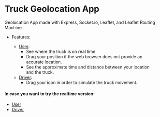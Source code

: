# Truck Geolocation App

Geolocation App made with Express, Socket.io, Leaflet, and Leaflet Routing Machine.

- Features:

  - [User](https://truck-geolocation-app.onrender.com/):
    - See where the truck is on real time.
    - Drag your position if the web browser does not provide an accurate location.
    - See the approximate time and distance between your location and the truck.
  - [Driver](https://truck-geolocation-app.onrender.com/driver):
    - Drag your icon in order to simulate the truck movement.

#### In case you want to try the realtime version:

- [User](https://realtime-geolocation-app.onrender.com/)
- [Driver](https://realtime-geolocation-app.onrender.com/driver)
